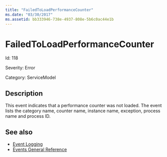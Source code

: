 ```yaml
---
title: "FailedToLoadPerformanceCounter"
ms.date: "03/30/2017"
ms.assetid: bb333946-738e-4937-808e-5b6c0ac44e1b
---
```

# FailedToLoadPerformanceCounter
Id: 118  
  
 Severity: Error  
  
 Category: ServiceModel  
  
## Description  
 This event indicates that a performance counter was not loaded. The event lists the category name, counter name, instance name, exception, process name and process ID.  
  
## See also
- [Event Logging](../../../../../docs/framework/wcf/diagnostics/event-logging/index.md)
- [Events General Reference](../../../../../docs/framework/wcf/diagnostics/event-logging/events-general-reference.md)
